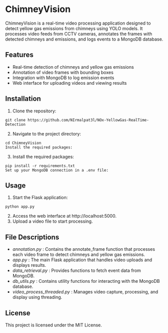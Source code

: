 # ChimneyVision
ChimneyVision is a real-time video processing application designed to detect yellow gas emissions from chimneys using YOLO models. It processes video feeds from CCTV cameras, annotates the frames with detected chimneys and emissions, and logs events to a MongoDB database.

## Features
- Real-time detection of chimneys and yellow gas emissions
- Annotation of video frames with bounding boxes
- Integration with MongoDB to log emission events
- Web interface for uploading videos and viewing results

## Installation
1. Clone the repository:   

```
git clone https://github.com/NIrmalpat3l/NOx-YellowGas-RealTime-Detection
```


2. Navigate to the project directory:

```
cd ChimneyVision
Install the required packages:
```

3. Install the required packages:

```
pip install -r requirements.txt
Set up your MongoDB connection in a .env file:
```

## Usage

1. Start the Flask application:

```
python app.py
```
2. Access the web interface at http://localhost:5000.
3. Upload a video file to start processing.

## File Descriptions
- *annotation.py* : Contains the annotate_frame function that processes each video frame to detect chimneys and yellow gas emissions.
- *app.py* : The main Flask application that handles video uploads and displays results.
- *data_retrieval.py* : Provides functions to fetch event data from MongoDB.
- *db_utils.py* : Contains utility functions for interacting with the MongoDB database.
- *video_process_threaded.py* : Manages video capture, processing, and display using threading.

## License
This project is licensed under the MIT License.